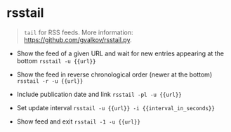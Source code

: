 # rsstail
> `tail` for RSS feeds.
> More information: <https://github.com/gvalkov/rsstail.py>.

- Show the feed of a given URL and wait for new entries appearing at the bottom
`rsstail -u {{url}}`

- Show the feed in reverse chronological order (newer at the bottom)
`rsstail -r -u {{url}}`

- Include publication date and link
`rsstail -pl -u {{url}}`

- Set update interval
`rsstail -u {{url}} -i {{interval_in_seconds}}`

- Show feed and exit
`rsstail -1 -u {{url}}`
